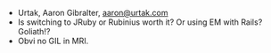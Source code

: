 * Urtak, Aaron Gibralter, aaron@urtak.com
* Is switching to JRuby or Rubinius worth it? Or using EM with Rails? Goliath!?
* Obvi no GIL in MRI.
